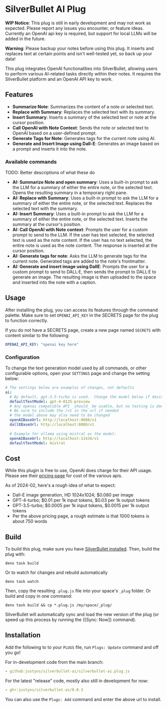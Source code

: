 # SilverBullet AI Plug

**WIP Notice**: This plug is still in early development and may not work as expected. Please report any issues you encounter, or feature ideas.  Currently an OpenAI api key is required, but support for local LLMs will be added in the future.

**Warning**: Please backup your notes before using this plug.  It inserts and replaces text at certain points and isn't well-tested yet, so back up your data!

This plug integrates OpenAI functionalities into SilverBullet, allowing users to perform various AI-related tasks directly within their notes. It requires the SilverBullet platform and an OpenAI API key to work.

## Features

- **Summarize Note**: Summarizes the content of a note or selected text.
- **Replace with Summary**: Replaces the selected text with its summary.
- **Insert Summary**: Inserts a summary of the selected text or note at the cursor position.
- **Call OpenAI with Note Context**: Sends the note or selected text to OpenAI based on a user-defined prompt.
- **Generate Tags for Note**: Generates tags for the current note using AI.
- **Generate and Insert Image using Dall-E**: Generates an image based on a prompt and inserts it into the note.

### Available commands

TODO: Better descriptions of what these do

<!-- start-commands-and-functions -->
- **AI: Summarize Note and open summary**: Uses a built-in prompt to ask the LLM for a summary of either the entire note, or the selected
text.  Opens the resulting summary in a temporary right pane.
- **AI: Replace with Summary**: Uses a built-in prompt to ask the LLM for a summary of either the entire note, or the selected
text.  Replaces the selected text with the summary.
- **AI: Insert Summary**: Uses a built-in prompt to ask the LLM for a summary of either the entire note, or the selected
text.  Inserts the summary at the cursor's position.
- **AI: Call OpenAI with Note context**: Prompts the user for a custom prompt to send to the LLM.  If the user has text selected, the selected text is used as the note content.
If the user has no text selected, the entire note is used as the note content.
The response is inserted at the cursor position.
- **AI: Generate tags for note**: Asks the LLM to generate tags for the current note.
Generated tags are added to the note's frontmatter.
- **AI: Generate and insert image using DallE**: Prompts the user for a custom prompt to send to DALL·E, then sends the prompt to DALL·E to generate an image.
The resulting image is then uploaded to the space and inserted into the note with a caption.

<!-- end-commands-and-functions -->

## Usage

After installing the plug, you can access its features through the command palette. Make sure to set `OPENAI_API_KEY` in the SECRETS page for the plug to function correctly.

If you do not have a SECRETS page, create a new page named `SECRETS` with content similar to the following:

```yaml
OPENAI_API_KEY: "openai key here"
```

### Configuration

To change the text generation model used by all commands, or other configurable options, open your `SETTINGS` page and change the setting below:

```yaml
# The settings below are examples of changes, not defaults
ai:
  # By default, gpt-3.5-turbo is used.  Change the model below if desired.
  defaultTextModel: gpt-4-0125-preview
  # Any openai compatible API _should_ be usable, but no testing is done on that currently
  # Be sure to include the /v1 in the url if needed
  # the model above may also need to be changed
  openAIBaseUrl: http://localhost:8080/v1
  dallEBaseUrl: http://localhost:8080/v1
  
  # Example for ollama using mistral as the model:
  openAIBaseUrl: http://localhost:11434/v1
  defaultTextModel: mistral
```

## Cost

While this plugin is free to use, OpenAI does charge for their API usage.  Please see their [pricing page](https://openai.com/pricing) for cost of the various apis.

As of 2024-02, here's a rough idea of what to expect:

- Dall-E image generation, HD 1024x1024; $0.080 per image
- GPT-4-turbo; $0.01 per 1k input tokens, $0.03 per 1k output tokens
- GPT-3.5-turbo; $0.0005 per 1k input tokens, $0.0015 per 1k output tokens
- Per the above pricing page, a rough estimate is that 1000 tokens is about 750 words

## Build
To build this plug, make sure you have [SilverBullet installed](https://silverbullet.md/Install). Then, build the plug with:

```shell
deno task build
```

Or to watch for changes and rebuild automatically

```shell
deno task watch
```

Then, copy the resulting `.plug.js` file into your space's `_plug` folder. Or build and copy in one command:

```shell
deno task build && cp *.plug.js /my/space/_plug/
```

SilverBullet will automatically sync and load the new version of the plug (or speed up this process by running the {[Sync: Now]} command).

## Installation

Add the following to to your `PLUGS` file, run `Plugs: Update` command and off you go!

For in-development code from the main branch:
```yaml
- github:justyns/silverbullet-ai/silverbullet-ai.plug.js
```

For the latest "release" code, mostly also still in development for now:

```yaml
- ghr:justyns/silverbullet-ai/0.0.3
```

You can also use the `Plugs: Add` command and enter the above url to install.